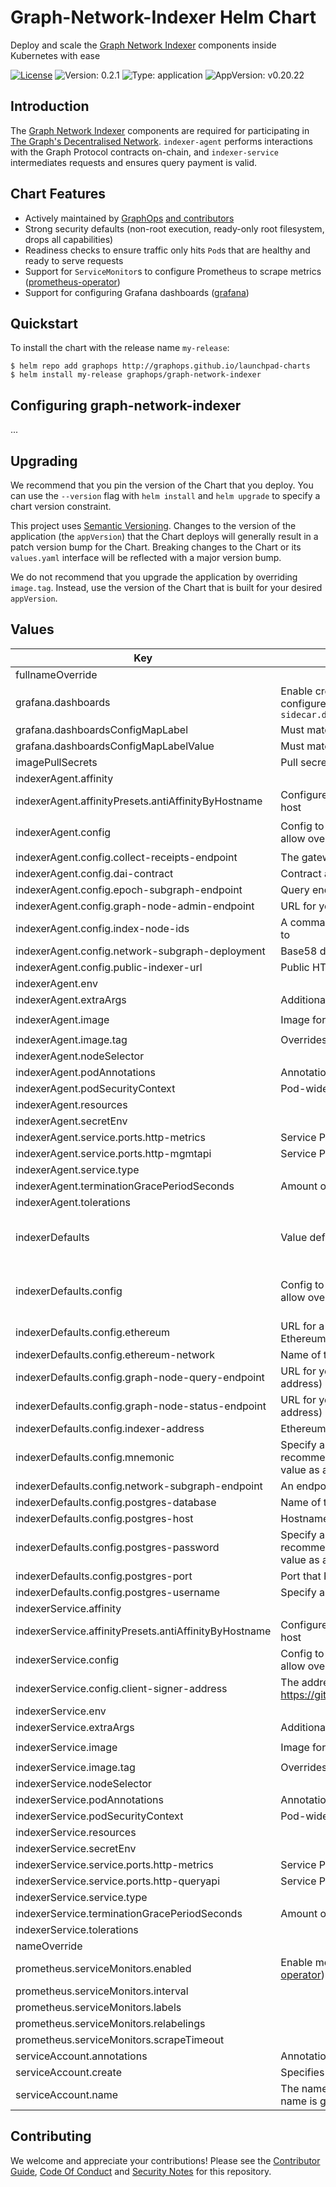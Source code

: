 # Graph-Network-Indexer Helm Chart

Deploy and scale the [Graph Network Indexer](https://github.com/graphprotocol/indexer) components inside Kubernetes with ease

[![License](https://img.shields.io/badge/License-Apache%202.0-blue.svg)](https://opensource.org/licenses/Apache-2.0) ![Version: 0.2.1](https://img.shields.io/badge/Version-0.2.1-informational?style=flat-square) ![Type: application](https://img.shields.io/badge/Type-application-informational?style=flat-square) ![AppVersion: v0.20.22](https://img.shields.io/badge/AppVersion-v0.20.22-informational?style=flat-square)

## Introduction

The [Graph Network Indexer](https://github.com/graphprotocol/indexer) components are required for participating in [The Graph's Decentralised Network](https://thegraph.com/explorer). `indexer-agent` performs interactions with the Graph Protocol contracts on-chain, and `indexer-service` intermediates requests and ensures query payment is valid.

## Chart Features

- Actively maintained by [GraphOps](https://graphops.xyz) [and contributors](https://github.com/graphops/launchpad-charts/graphs/contributors)
- Strong security defaults (non-root execution, ready-only root filesystem, drops all capabilities)
- Readiness checks to ensure traffic only hits `Pod`s that are healthy and ready to serve requests
- Support for `ServiceMonitor`s to configure Prometheus to scrape metrics ([prometheus-operator](https://github.com/prometheus-operator/prometheus-operator))
- Support for configuring Grafana dashboards ([grafana](https://github.com/grafana/helm-charts/tree/main/charts/grafana))

## Quickstart

To install the chart with the release name `my-release`:

```console
$ helm repo add graphops http://graphops.github.io/launchpad-charts
$ helm install my-release graphops/graph-network-indexer
```

## Configuring graph-network-indexer

...

## Upgrading

We recommend that you pin the version of the Chart that you deploy. You can use the `--version` flag with `helm install` and `helm upgrade` to specify a chart version constraint.

This project uses [Semantic Versioning](https://semver.org/). Changes to the version of the application (the `appVersion`) that the Chart deploys will generally result in a patch version bump for the Chart. Breaking changes to the Chart or its `values.yaml` interface will be reflected with a major version bump.

We do not recommend that you upgrade the application by overriding `image.tag`. Instead, use the version of the Chart that is built for your desired `appVersion`.

## Values

| Key | Description | Type | Default |
|-----|-------------|------|---------|
 | fullnameOverride |  | string | `""` |
 | grafana.dashboards | Enable creation of Grafana dashboards. [Grafana chart](https://github.com/grafana/helm-charts/tree/main/charts/grafana#grafana-helm-chart) must be configured to search this namespace, see `sidecar.dashboards.searchNamespace` | bool | `false` |
 | grafana.dashboardsConfigMapLabel | Must match `sidecar.dashboards.label` value for the [Grafana chart](https://github.com/grafana/helm-charts/tree/main/charts/grafana#grafana-helm-chart) | string | `"grafana_dashboard"` |
 | grafana.dashboardsConfigMapLabelValue | Must match `sidecar.dashboards.labelValue` value for the [Grafana chart](https://github.com/grafana/helm-charts/tree/main/charts/grafana#grafana-helm-chart) | string | `"1"` |
 | imagePullSecrets | Pull secrets required to fetch the Image | list | `[]` |
 | indexerAgent.affinity |  | object | `{}` |
 | indexerAgent.affinityPresets.antiAffinityByHostname | Configure anti-affinity rules to prevent multiple instances on the same host | bool | `true` |
 | indexerAgent.config | Config to be supplied as CLI arguments, specified using YAML keys to allow overriding | object | `{"collect-receipts-endpoint":null,"dai-contract":null,"epoch-subgraph-endpoint":null,"graph-node-admin-endpoint":null,"index-node-ids":null,"network-subgraph-deployment":null,"public-indexer-url":null}` |
 | indexerAgent.config.collect-receipts-endpoint | The gateway collect-receipts endpoint for getting vouchers | required | `nil` |
 | indexerAgent.config.dai-contract | Contract address of ERC20 used for DAI variable in cost models | required | `nil` |
 | indexerAgent.config.epoch-subgraph-endpoint | Query endpoint for syncing status of EBO and its contract state. | optional | `nil` |
 | indexerAgent.config.graph-node-admin-endpoint | URL for your graph-node admin API endpoint | required | `nil` |
 | indexerAgent.config.index-node-ids | A command separated list of graph-node Node IDs to assign subgraphs to | required | `nil` |
 | indexerAgent.config.network-subgraph-deployment | Base58 deployment hash (Qm...) for the Graph Network Subgraph | required | `nil` |
 | indexerAgent.config.public-indexer-url | Public HTTPS URL of your indexer-service query endpoint | required | `nil` |
 | indexerAgent.env |  | object | `{}` |
 | indexerAgent.extraArgs | Additional CLI arguments to pass to `indexer-agent` | list | `[]` |
 | indexerAgent.image | Image for indexer-agent | object | `{"pullPolicy":"IfNotPresent","repository":"ghcr.io/graphprotocol/indexer-agent","tag":""}` |
 | indexerAgent.image.tag | Overrides the image tag | string | Chart.appVersion |
 | indexerAgent.nodeSelector |  | object | `{}` |
 | indexerAgent.podAnnotations | Annotations for the `Pod` | object | `{}` |
 | indexerAgent.podSecurityContext | Pod-wide security context | object | `{"fsGroup":101337,"runAsGroup":101337,"runAsNonRoot":true,"runAsUser":101337}` |
 | indexerAgent.resources |  | object | `{}` |
 | indexerAgent.secretEnv |  | object | `{}` |
 | indexerAgent.service.ports.http-metrics | Service Port to expose Metrics on | int | `7300` |
 | indexerAgent.service.ports.http-mgmtapi | Service Port to expose Indexer Management API on | int | `8000` |
 | indexerAgent.service.type |  | string | `"ClusterIP"` |
 | indexerAgent.terminationGracePeriodSeconds | Amount of time to wait before force-killing the process | int | `10` |
 | indexerAgent.tolerations |  | list | `[]` |
 | indexerDefaults | Value defaults that apply to both indexer-agent and indexer-service | object | `{"config":{"ethereum":null,"ethereum-network":"mainnet","graph-node-query-endpoint":null,"graph-node-status-endpoint":null,"indexer-address":null,"mnemonic":null,"network-subgraph-endpoint":null,"postgres-database":"indexer","postgres-host":null,"postgres-password":null,"postgres-port":5432,"postgres-username":null},"env":{},"secretEnv":{}}` |
 | indexerDefaults.config | Config to be supplied as CLI arguments, specified using YAML keys to allow overriding | object | `{"ethereum":null,"ethereum-network":"mainnet","graph-node-query-endpoint":null,"graph-node-status-endpoint":null,"indexer-address":null,"mnemonic":null,"network-subgraph-endpoint":null,"postgres-database":"indexer","postgres-host":null,"postgres-password":null,"postgres-port":5432,"postgres-username":null}` |
 | indexerDefaults.config.ethereum | URL for a blockchain node that has the Graph Protocol contracts (e.g. Ethereum Mainnet, Goerli) | required | `nil` |
 | indexerDefaults.config.ethereum-network | Name of the network that you have specified a node URL for in `ethereum` | string | `"mainnet"` |
 | indexerDefaults.config.graph-node-query-endpoint | URL for your graph node query endpoint (probably a load balancer address) | required | `nil` |
 | indexerDefaults.config.graph-node-status-endpoint | URL for your graph node status endpoint (probably a load balancer address) | required | `nil` |
 | indexerDefaults.config.indexer-address | Ethereum address of your Indexer | required | `nil` |
 | indexerDefaults.config.mnemonic | Specify a plain text mnemonic for your operator account. Instead, we recommend using a Kubernetes Secret and secretEnv to mount the value as an environment variable. | not recommended | `nil` |
 | indexerDefaults.config.network-subgraph-endpoint | An endpoint to query the network subgraph | required | `nil` |
 | indexerDefaults.config.postgres-database | Name of the Postgres database to use for indexer metadata | string | `"indexer"` |
 | indexerDefaults.config.postgres-host | Hostname for your Postgres indexer metadata database | required | `nil` |
 | indexerDefaults.config.postgres-password | Specify a plain text password to authenticate with Postgres. Instead, we recommend using a Kubernetes Secret and secretEnv to mount the value as an environment variable. | not recommended | `nil` |
 | indexerDefaults.config.postgres-port | Port that Postgres is available on | int | `5432` |
 | indexerDefaults.config.postgres-username | Specify a plain text username to authenticate with Postgres | string | `nil` |
 | indexerService.affinity |  | object | `{}` |
 | indexerService.affinityPresets.antiAffinityByHostname | Configure anti-affinity rules to prevent multiple instances on the same host | bool | `true` |
 | indexerService.config | Config to be supplied as CLI arguments, specified using YAML keys to allow overriding | object | `{"client-signer-address":null}` |
 | indexerService.config.client-signer-address | The address of the signer for vouchers (see https://github.com/graphprotocol/indexer/blob/main/docs/networks.md) | required | `nil` |
 | indexerService.env |  | object | `{}` |
 | indexerService.extraArgs | Additional CLI arguments to pass to `indexer-service` | list | `[]` |
 | indexerService.image | Image for indexer-service | object | `{"pullPolicy":"IfNotPresent","repository":"ghcr.io/graphprotocol/indexer-service","tag":""}` |
 | indexerService.image.tag | Overrides the image tag | string | Chart.appVersion |
 | indexerService.nodeSelector |  | object | `{}` |
 | indexerService.podAnnotations | Annotations for the `Pod` | object | `{}` |
 | indexerService.podSecurityContext | Pod-wide security context | object | `{"fsGroup":101337,"runAsGroup":101337,"runAsNonRoot":true,"runAsUser":101337}` |
 | indexerService.resources |  | object | `{}` |
 | indexerService.secretEnv |  | object | `{}` |
 | indexerService.service.ports.http-metrics | Service Port to expose Metrics on | int | `7300` |
 | indexerService.service.ports.http-queryapi | Service Port to expose Query API on | int | `7600` |
 | indexerService.service.type |  | string | `"ClusterIP"` |
 | indexerService.terminationGracePeriodSeconds | Amount of time to wait before force-killing the process | int | `10` |
 | indexerService.tolerations |  | list | `[]` |
 | nameOverride |  | string | `""` |
 | prometheus.serviceMonitors.enabled | Enable monitoring by creating `ServiceMonitor` CRDs ([prometheus-operator](https://github.com/prometheus-operator/prometheus-operator)) | bool | `false` |
 | prometheus.serviceMonitors.interval |  | string | `nil` |
 | prometheus.serviceMonitors.labels |  | object | `{}` |
 | prometheus.serviceMonitors.relabelings |  | list | `[]` |
 | prometheus.serviceMonitors.scrapeTimeout |  | string | `nil` |
 | serviceAccount.annotations | Annotations to add to the service account | object | `{}` |
 | serviceAccount.create | Specifies whether a service account should be created | bool | `true` |
 | serviceAccount.name | The name of the service account to use. If not set and create is true, a name is generated using the fullname template | string | `""` |

## Contributing

We welcome and appreciate your contributions! Please see the [Contributor Guide](/CONTRIBUTING.md), [Code Of Conduct](/CODE_OF_CONDUCT.md) and [Security Notes](/SECURITY.md) for this repository.
